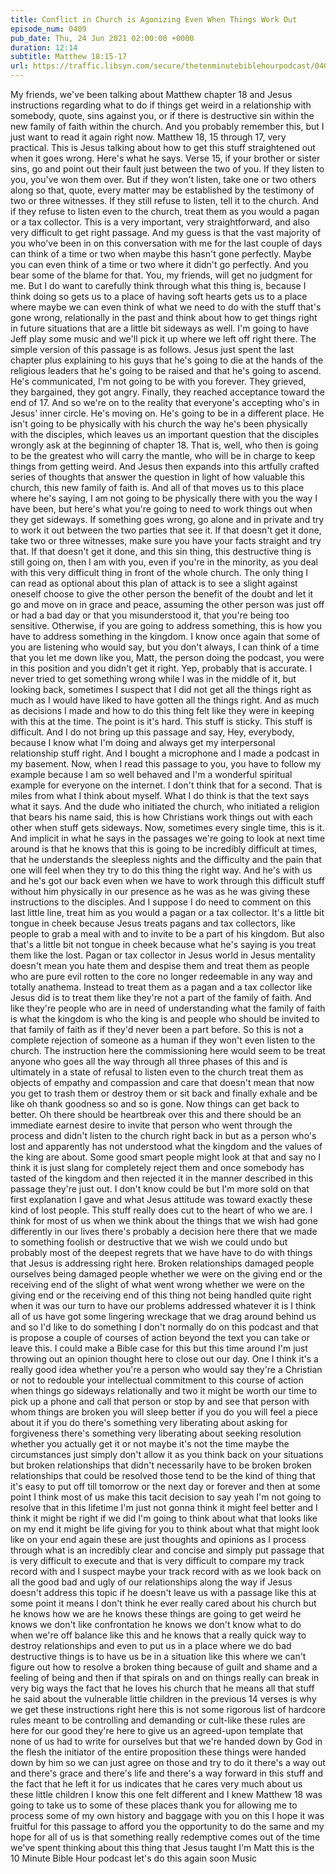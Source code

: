 ```yaml
---
title: Conflict in Church is Agonizing Even When Things Work Out
episode_num: 0409
pub_date: Thu, 24 Jun 2021 02:00:00 +0000
duration: 12:14
subtitle: Matthew 18:15-17
url: https://traffic.libsyn.com/secure/thetenminutebiblehourpodcast/0409_-_Conflict_in_Church_is_Agonizing_Even_When_Things_Work_Out.mp3
---
```


 My friends, we've been talking about Matthew chapter 18 and Jesus instructions regarding what to do if things get weird in a relationship with somebody, quote, sins against you, or if there is destructive sin within the new family of faith within the church. And you probably remember this, but I just want to read it again right now. Matthew 18, 15 through 17, very practical. This is Jesus talking about how to get this stuff straightened out when it goes wrong. Here's what he says. Verse 15, if your brother or sister sins, go and point out their fault just between the two of you. If they listen to you, you've won them over. But if they won't listen, take one or two others along so that, quote, every matter may be established by the testimony of two or three witnesses. If they still refuse to listen, tell it to the church. And if they refuse to listen even to the church, treat them as you would a pagan or a tax collector. This is a very important, very straightforward, and also very difficult to get right passage. And my guess is that the vast majority of you who've been in on this conversation with me for the last couple of days can think of a time or two when maybe this hasn't gone perfectly. Maybe you can even think of a time or two where it didn't go perfectly. And you bear some of the blame for that. You, my friends, will get no judgment for me. But I do want to carefully think through what this thing is, because I think doing so gets us to a place of having soft hearts gets us to a place where maybe we can even think of what we need to do with the stuff that's gone wrong, relationally in the past and think about how to get things right in future situations that are a little bit sideways as well. I'm going to have Jeff play some music and we'll pick it up where we left off right there. The simple version of this passage is as follows. Jesus just spent the last chapter plus explaining to his guys that he's going to die at the hands of the religious leaders that he's going to be raised and that he's going to ascend. He's communicated, I'm not going to be with you forever. They grieved, they bargained, they got angry. Finally, they reached acceptance toward the end of 17. And so we're on to the reality that everyone's accepting who's in Jesus' inner circle. He's moving on. He's going to be in a different place. He isn't going to be physically with his church the way he's been physically with the disciples, which leaves us an important question that the disciples wrongly ask at the beginning of chapter 18. That is, well, who then is going to be the greatest who will carry the mantle, who will be in charge to keep things from getting weird. And Jesus then expands into this artfully crafted series of thoughts that answer the question in light of how valuable this church, this new family of faith is. And all of that moves us to this place where he's saying, I am not going to be physically there with you the way I have been, but here's what you're going to need to work things out when they get sideways. If something goes wrong, go alone and in private and try to work it out between the two parties that see it. If that doesn't get it done, take two or three witnesses, make sure you have your facts straight and try that. If that doesn't get it done, and this sin thing, this destructive thing is still going on, then I am with you, even if you're in the minority, as you deal with this very difficult thing in front of the whole church. The only thing I can read as optional about this plan of attack is to see a slight against oneself choose to give the other person the benefit of the doubt and let it go and move on in grace and peace, assuming the other person was just off or had a bad day or that you misunderstood it, that you're being too sensitive. Otherwise, if you are going to address something, this is how you have to address something in the kingdom. I know once again that some of you are listening who would say, but you don't always, I can think of a time that you let me down like you, Matt, the person doing the podcast, you were in this position and you didn't get it right. Yep, probably that is accurate. I never tried to get something wrong while I was in the middle of it, but looking back, sometimes I suspect that I did not get all the things right as much as I would have liked to have gotten all the things right. And as much as decisions I made and how to do this thing felt like they were in keeping with this at the time. The point is it's hard. This stuff is sticky. This stuff is difficult. And I do not bring up this passage and say, Hey, everybody, because I know what I'm doing and always get my interpersonal relationship stuff right. And I bought a microphone and I made a podcast in my basement. Now, when I read this passage to you, you have to follow my example because I am so well behaved and I'm a wonderful spiritual example for everyone on the internet. I don't think that for a second. That is miles from what I think about myself. What I do think is that the text says what it says. And the dude who initiated the church, who initiated a religion that bears his name said, this is how Christians work things out with each other when stuff gets sideways. Now, sometimes every single time, this is it. And implicit in what he says in the passages we're going to look at next time around is that he knows that this is going to be incredibly difficult at times, that he understands the sleepless nights and the difficulty and the pain that one will feel when they try to do this thing the right way. And he's with us and he's got our back even when we have to work through this difficult stuff without him physically in our presence as he was as he was giving these instructions to the disciples. And I suppose I do need to comment on this last little line, treat him as you would a pagan or a tax collector. It's a little bit tongue in cheek because Jesus treats pagans and tax collectors, like people to grab a meal with and to invite to be a part of his kingdom. But also that's a little bit not tongue in cheek because what he's saying is you treat them like the lost. Pagan or tax collector in Jesus world in Jesus mentality doesn't mean you hate them and despise them and treat them as people who are pure evil rotten to the core no longer redeemable in any way and totally anathema. Instead to treat them as a pagan and a tax collector like Jesus did is to treat them like they're not a part of the family of faith. And like they're people who are in need of understanding what the family of faith is what the kingdom is who the king is and people who should be invited to that family of faith as if they'd never been a part before. So this is not a complete rejection of someone as a human if they won't even listen to the church. The instruction here the commissioning here would seem to be treat anyone who goes all the way through all three phases of this and is ultimately in a state of refusal to listen even to the church treat them as objects of empathy and compassion and care that doesn't mean that now you get to trash them or destroy them or sit back and finally exhale and be like oh thank goodness so and so is gone. Now things can get back to better. Oh there should be heartbreak over this and there should be an immediate earnest desire to invite that person who went through the process and didn't listen to the church right back in but as a person who's lost and apparently has not understood what the kingdom and the values of the king are about. Some good smart people might look at that and say no I think it is just slang for completely reject them and once somebody has tasted of the kingdom and then rejected it in the manner described in this passage they're just out. I don't know could be but I'm more sold on that first explanation I gave and what Jesus attitude was toward exactly these kind of lost people. This stuff really does cut to the heart of who we are. I think for most of us when we think about the things that we wish had gone differently in our lives there's probably a decision here there that we made to something foolish or destructive that we wish we could undo but probably most of the deepest regrets that we have have to do with things that Jesus is addressing right here. Broken relationships damaged people ourselves being damaged people whether we were on the giving end or the receiving end of the slight of what went wrong whether we were on the giving end or the receiving end of this thing not being handled quite right when it was our turn to have our problems addressed whatever it is I think all of us have got some lingering wreckage that we drag around behind us and so I'd like to do something I don't normally do on this podcast and that is propose a couple of courses of action beyond the text you can take or leave this. I could make a Bible case for this but this time around I'm just throwing out an opinion thought here to close out our day. One I think it's a really good idea whether you're a person who would say they're a Christian or not to redouble your intellectual commitment to this course of action when things go sideways relationally and two it might be worth our time to pick up a phone and call that person or stop by and see that person with whom things are broken you will sleep better if you do you will feel a piece about it if you do there's something very liberating about asking for forgiveness there's something very liberating about seeking resolution whether you actually get it or not maybe it's not the time maybe the circumstances just simply don't allow it as you think back on your situations but broken relationships that didn't necessarily have to be broken broken relationships that could be resolved those tend to be the kind of thing that it's easy to put off till tomorrow or the next day or forever and then at some point I think most of us make this tacit decision to say yeah I'm not going to resolve that in this lifetime I'm just not gonna think it might feel better and I think it might be right if we did I'm going to think about what that looks like on my end it might be life giving for you to think about what that might look like on your end again these are just thoughts and opinions as I process through what is an incredibly clear and concise and simply put passage that is very difficult to execute and that is very difficult to compare my track record with and I suspect maybe your track record with as we look back on all the good bad and ugly of our relationships along the way if Jesus doesn't address this topic if he doesn't leave us with a passage like this at some point it means I don't think he ever really cared about his church but he knows how we are he knows these things are going to get weird he knows we don't like confrontation he knows we don't know what to do when we're off balance like this and he knows that a really quick way to destroy relationships and even to put us in a place where we do bad destructive things is to have us be in a situation like this where we can't figure out how to resolve a broken thing because of guilt and shame and a feeling of being and then if that spirals on and on things really can break in very big ways the fact that he loves his church that he means all that stuff he said about the vulnerable little children in the previous 14 verses is why we get these instructions right here this is not some rigorous list of hardcore rules meant to be controlling and demanding or cult-like these rules are here for our good they're here to give us an agreed-upon template that none of us had to write for ourselves but that we're handed down by God in the flesh the initiator of the entire proposition these things were handed down by him so we can just agree on those and try to do it there's a way out and there's grace and there's life and there's a way forward in this stuff and the fact that he left it for us indicates that he cares very much about us these little children I know this one felt different and I knew Matthew 18 was going to take us to some of these places thank you for allowing me to process some of my own history and baggage with you on this I hope it was fruitful for this passage to afford you the opportunity to do the same and my hope for all of us is that something really redemptive comes out of the time we've spent thinking about this thing that Jesus taught I'm Matt this is the 10 Minute Bible Hour podcast let's do this again soon Music